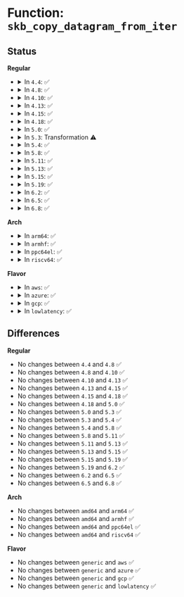 # Function: <code>skb_copy_datagram_from_iter</code>

## Status
<b>Regular</b>
<ul>
<li>
<details>
<summary>In <code>4.4</code>: ✅</summary>

```c
int skb_copy_datagram_from_iter(struct sk_buff *skb, int offset, struct iov_iter *from, int len);
```

**Collision:** Unique Global

**Inline:** No

**Transformation:** False

**Instances:**

```
In net/core/datagram.c (ffffffff8170d350)
Location: net/core/datagram.c:443
Inline: False
Direct callers:
  - drivers/net/tun.c:tun_get_user
  - net/core/datagram.c:skb_copy_datagram_from_iter
  - net/core/datagram.c:zerocopy_sg_from_iter
  - net/ipv4/tcp_input.c:tcp_send_rcvq
  - net/unix/af_unix.c:unix_stream_sendmsg
  - net/unix/af_unix.c:unix_dgram_sendmsg
  - net/packet/af_packet.c:packet_sendmsg
```
**Symbols:**

```
ffffffff8170d350-ffffffff8170d54b: skb_copy_datagram_from_iter (STB_GLOBAL)
```
</details>
</li>
<li>
<details>
<summary>In <code>4.8</code>: ✅</summary>

```c
int skb_copy_datagram_from_iter(struct sk_buff *skb, int offset, struct iov_iter *from, int len);
```

**Collision:** Unique Global

**Inline:** No

**Transformation:** False

**Instances:**

```
In net/core/datagram.c (ffffffff817749a0)
Location: net/core/datagram.c:465
Inline: False
Direct callers:
  - drivers/net/tun.c:tun_get_user
  - net/core/datagram.c:zerocopy_sg_from_iter
  - net/core/datagram.c:skb_copy_datagram_from_iter
  - net/ipv4/tcp_input.c:tcp_send_rcvq
  - net/unix/af_unix.c:unix_stream_sendmsg
  - net/unix/af_unix.c:unix_dgram_sendmsg
  - net/packet/af_packet.c:packet_sendmsg
```
**Symbols:**

```
ffffffff817749a0-ffffffff81774b99: skb_copy_datagram_from_iter (STB_GLOBAL)
```
</details>
</li>
<li>
<details>
<summary>In <code>4.10</code>: ✅</summary>

```c
int skb_copy_datagram_from_iter(struct sk_buff *skb, int offset, struct iov_iter *from, int len);
```

**Collision:** Unique Global

**Inline:** No

**Transformation:** False

**Instances:**

```
In net/core/datagram.c (ffffffff817a1ca0)
Location: net/core/datagram.c:485
Inline: False
Direct callers:
  - drivers/net/tun.c:tun_get_user
  - net/core/datagram.c:zerocopy_sg_from_iter
  - net/core/datagram.c:skb_copy_datagram_from_iter
  - net/ipv4/tcp_input.c:tcp_send_rcvq
  - net/unix/af_unix.c:unix_stream_sendmsg
  - net/unix/af_unix.c:unix_dgram_sendmsg
  - net/packet/af_packet.c:packet_sendmsg
```
**Symbols:**

```
ffffffff817a1ca0-ffffffff817a1e99: skb_copy_datagram_from_iter (STB_GLOBAL)
```
</details>
</li>
<li>
<details>
<summary>In <code>4.13</code>: ✅</summary>

```c
int skb_copy_datagram_from_iter(struct sk_buff *skb, int offset, struct iov_iter *from, int len);
```

**Collision:** Unique Global

**Inline:** No

**Transformation:** False

**Instances:**

```
In net/core/datagram.c (ffffffff817c02d0)
Location: net/core/datagram.c:510
Inline: False
Direct callers:
  - drivers/net/tun.c:tun_get_user
  - net/core/datagram.c:skb_copy_datagram_from_iter
  - net/ipv4/tcp_input.c:tcp_send_rcvq
  - net/unix/af_unix.c:unix_stream_sendmsg
  - net/unix/af_unix.c:unix_dgram_sendmsg
  - net/packet/af_packet.c:packet_sendmsg
```
**Symbols:**

```
ffffffff817c02d0-ffffffff817c04b4: skb_copy_datagram_from_iter (STB_GLOBAL)
```
</details>
</li>
<li>
<details>
<summary>In <code>4.15</code>: ✅</summary>

```c
int skb_copy_datagram_from_iter(struct sk_buff *skb, int offset, struct iov_iter *from, int len);
```

**Collision:** Unique Global

**Inline:** No

**Transformation:** False

**Instances:**

```
In net/core/datagram.c (ffffffff81839cf0)
Location: net/core/datagram.c:511
Inline: False
Direct callers:
  - drivers/net/tun.c:tun_get_user
  - net/core/datagram.c:zerocopy_sg_from_iter
  - net/core/datagram.c:skb_copy_datagram_from_iter
  - net/ipv4/tcp_input.c:tcp_send_rcvq
  - net/unix/af_unix.c:unix_stream_sendmsg
  - net/unix/af_unix.c:unix_dgram_sendmsg
  - net/packet/af_packet.c:packet_sendmsg
```
**Symbols:**

```
ffffffff81839cf0-ffffffff81839ed4: skb_copy_datagram_from_iter (STB_GLOBAL)
```
</details>
</li>
<li>
<details>
<summary>In <code>4.18</code>: ✅</summary>

```c
int skb_copy_datagram_from_iter(struct sk_buff *skb, int offset, struct iov_iter *from, int len);
```

**Collision:** Unique Global

**Inline:** No

**Transformation:** False

**Instances:**

```
In net/core/datagram.c (ffffffff81884430)
Location: net/core/datagram.c:509
Inline: False
Direct callers:
  - drivers/net/tun.c:tun_get_user
  - net/core/datagram.c:zerocopy_sg_from_iter
  - net/core/datagram.c:skb_copy_datagram_from_iter
  - net/ipv4/tcp_input.c:tcp_send_rcvq
  - net/unix/af_unix.c:unix_stream_sendmsg
  - net/unix/af_unix.c:unix_dgram_sendmsg
  - net/packet/af_packet.c:packet_sendmsg
```
**Symbols:**

```
ffffffff81884430-ffffffff81884606: skb_copy_datagram_from_iter (STB_GLOBAL)
```
</details>
</li>
<li>
<details>
<summary>In <code>5.0</code>: ✅</summary>

```c
int skb_copy_datagram_from_iter(struct sk_buff *skb, int offset, struct iov_iter *from, int len);
```

**Collision:** Unique Global

**Inline:** No

**Transformation:** False

**Instances:**

```
In net/core/datagram.c (ffffffff818a4190)
Location: net/core/datagram.c:544
Inline: False
Direct callers:
  - drivers/net/tun.c:tun_get_user
  - net/core/datagram.c:zerocopy_sg_from_iter
  - net/core/datagram.c:skb_copy_datagram_from_iter
  - net/ipv4/tcp_input.c:tcp_send_rcvq
  - net/unix/af_unix.c:unix_stream_sendmsg
  - net/unix/af_unix.c:unix_dgram_sendmsg
  - net/packet/af_packet.c:packet_sendmsg
```
**Symbols:**

```
ffffffff818a4190-ffffffff818a435d: skb_copy_datagram_from_iter (STB_GLOBAL)
```
</details>
</li>
<li>
<details>
<summary>In <code>5.3</code>: Transformation ⚠️</summary>

```c
int skb_copy_datagram_from_iter(struct sk_buff *skb, int offset, struct iov_iter *from, int len);
```

**Collision:** Unique Global

**Inline:** No

**Transformation:** True

**Instances:**

```
In net/core/datagram.c (0)
Location: net/core/datagram.c:543
Inline: False
Direct callers:
  - drivers/net/tun.c:tun_get_user
  - net/core/datagram.c:zerocopy_sg_from_iter
  - net/core/datagram.c:skb_copy_datagram_from_iter
  - net/ipv4/tcp_input.c:tcp_send_rcvq
  - net/unix/af_unix.c:unix_stream_sendmsg
  - net/unix/af_unix.c:unix_dgram_sendmsg
  - net/packet/af_packet.c:packet_snd
```
**Symbols:**

```
ffffffff818f04c3-ffffffff818f0510: skb_copy_datagram_from_iter.cold (STB_LOCAL)
ffffffff818ef7d0-ffffffff818ef9a3: skb_copy_datagram_from_iter (STB_GLOBAL)
```
</details>
</li>
<li>
<details>
<summary>In <code>5.4</code>: ✅</summary>

```c
int skb_copy_datagram_from_iter(struct sk_buff *skb, int offset, struct iov_iter *from, int len);
```

**Collision:** Unique Global

**Inline:** No

**Transformation:** False

**Instances:**

```
In net/core/datagram.c (ffffffff819217d0)
Location: net/core/datagram.c:543
Inline: False
Direct callers:
  - drivers/net/tun.c:tun_get_user
  - net/core/datagram.c:zerocopy_sg_from_iter
  - net/core/datagram.c:skb_copy_datagram_from_iter
  - net/ipv4/tcp_input.c:tcp_send_rcvq
  - net/unix/af_unix.c:unix_stream_sendmsg
  - net/unix/af_unix.c:unix_dgram_sendmsg
  - net/packet/af_packet.c:packet_snd
```
**Symbols:**

```
ffffffff819217d0-ffffffff819219c4: skb_copy_datagram_from_iter (STB_GLOBAL)
```
</details>
</li>
<li>
<details>
<summary>In <code>5.8</code>: ✅</summary>

```c
int skb_copy_datagram_from_iter(struct sk_buff *skb, int offset, struct iov_iter *from, int len);
```

**Collision:** Unique Global

**Inline:** No

**Transformation:** False

**Instances:**

```
In net/core/datagram.c (ffffffff819f4c10)
Location: net/core/datagram.c:547
Inline: False
Direct callers:
  - drivers/net/tun.c:tun_get_user
  - net/core/datagram.c:zerocopy_sg_from_iter
  - net/core/datagram.c:skb_copy_datagram_from_iter
  - net/ipv4/tcp_input.c:tcp_send_rcvq
  - net/unix/af_unix.c:unix_stream_sendmsg
  - net/unix/af_unix.c:unix_dgram_sendmsg
  - net/packet/af_packet.c:packet_snd
```
**Symbols:**

```
ffffffff819f4c10-ffffffff819f4e02: skb_copy_datagram_from_iter (STB_GLOBAL)
```
</details>
</li>
<li>
<details>
<summary>In <code>5.11</code>: ✅</summary>

```c
int skb_copy_datagram_from_iter(struct sk_buff *skb, int offset, struct iov_iter *from, int len);
```

**Collision:** Unique Global

**Inline:** No

**Transformation:** False

**Instances:**

```
In net/core/datagram.c (ffffffff819f4540)
Location: net/core/datagram.c:547
Inline: False
Direct callers:
  - drivers/net/tun.c:tun_get_user
  - net/core/datagram.c:zerocopy_sg_from_iter
  - net/core/datagram.c:skb_copy_datagram_from_iter
  - net/ipv4/tcp_input.c:tcp_send_rcvq
  - net/unix/af_unix.c:unix_stream_sendmsg
  - net/unix/af_unix.c:unix_dgram_sendmsg
  - net/packet/af_packet.c:packet_snd
```
**Symbols:**

```
ffffffff819f4540-ffffffff819f4732: skb_copy_datagram_from_iter (STB_GLOBAL)
```
</details>
</li>
<li>
<details>
<summary>In <code>5.13</code>: ✅</summary>

```c
int skb_copy_datagram_from_iter(struct sk_buff *skb, int offset, struct iov_iter *from, int len);
```

**Collision:** Unique Global

**Inline:** No

**Transformation:** False

**Instances:**

```
In net/core/datagram.c (ffffffff819da6f0)
Location: net/core/datagram.c:547
Inline: False
Direct callers:
  - drivers/net/tun.c:tun_get_user
  - net/core/datagram.c:zerocopy_sg_from_iter
  - net/core/datagram.c:skb_copy_datagram_from_iter
  - net/ipv4/tcp_input.c:tcp_send_rcvq
  - net/unix/af_unix.c:unix_stream_sendmsg
  - net/unix/af_unix.c:unix_dgram_sendmsg
  - net/packet/af_packet.c:packet_snd
```
**Symbols:**

```
ffffffff819da6f0-ffffffff819da8e0: skb_copy_datagram_from_iter (STB_GLOBAL)
```
</details>
</li>
<li>
<details>
<summary>In <code>5.15</code>: ✅</summary>

```c
int skb_copy_datagram_from_iter(struct sk_buff *skb, int offset, struct iov_iter *from, int len);
```

**Collision:** Unique Global

**Inline:** No

**Transformation:** False

**Instances:**

```
In net/core/datagram.c (ffffffff81a8ac20)
Location: net/core/datagram.c:547
Inline: False
Direct callers:
  - drivers/net/tun.c:tun_get_user
  - net/core/datagram.c:zerocopy_sg_from_iter
  - net/core/datagram.c:skb_copy_datagram_from_iter
  - net/ipv4/tcp_input.c:tcp_send_rcvq
  - net/unix/af_unix.c:unix_stream_sendmsg
  - net/unix/af_unix.c:unix_stream_sendmsg
  - net/unix/af_unix.c:unix_dgram_sendmsg
  - net/packet/af_packet.c:packet_snd
```
**Symbols:**

```
ffffffff81a8ac20-ffffffff81a8ae10: skb_copy_datagram_from_iter (STB_GLOBAL)
```
</details>
</li>
<li>
<details>
<summary>In <code>5.19</code>: ✅</summary>

```c
int skb_copy_datagram_from_iter(struct sk_buff *skb, int offset, struct iov_iter *from, int len);
```

**Collision:** Unique Global

**Inline:** No

**Transformation:** False

**Instances:**

```
In net/core/datagram.c (ffffffff81c00270)
Location: net/core/datagram.c:544
Inline: False
Direct callers:
  - drivers/net/tun.c:tun_get_user
  - net/core/datagram.c:zerocopy_sg_from_iter
  - net/core/datagram.c:skb_copy_datagram_from_iter
  - net/ipv4/tcp_input.c:tcp_send_rcvq
  - net/unix/af_unix.c:unix_stream_sendmsg
  - net/unix/af_unix.c:unix_stream_sendmsg
  - net/unix/af_unix.c:unix_dgram_sendmsg
  - net/packet/af_packet.c:packet_snd
```
**Symbols:**

```
ffffffff81c00270-ffffffff81c00465: skb_copy_datagram_from_iter (STB_GLOBAL)
```
</details>
</li>
<li>
<details>
<summary>In <code>6.2</code>: ✅</summary>

```c
int skb_copy_datagram_from_iter(struct sk_buff *skb, int offset, struct iov_iter *from, int len);
```

**Collision:** Unique Global

**Inline:** No

**Transformation:** False

**Instances:**

```
In net/core/datagram.c (ffffffff81daf690)
Location: net/core/datagram.c:541
Inline: False
Direct callers:
  - drivers/net/tun.c:tun_get_user
  - net/core/datagram.c:zerocopy_sg_from_iter
  - net/core/datagram.c:skb_copy_datagram_from_iter
  - net/ipv4/tcp_input.c:tcp_send_rcvq
  - net/unix/af_unix.c:unix_stream_sendmsg
  - net/unix/af_unix.c:queue_oob
  - net/unix/af_unix.c:unix_dgram_sendmsg
  - net/packet/af_packet.c:packet_snd
```
**Symbols:**

```
ffffffff81daf690-ffffffff81daf885: skb_copy_datagram_from_iter (STB_GLOBAL)
```
</details>
</li>
<li>
<details>
<summary>In <code>6.5</code>: ✅</summary>

```c
int skb_copy_datagram_from_iter(struct sk_buff *skb, int offset, struct iov_iter *from, int len);
```

**Collision:** Unique Global

**Inline:** No

**Transformation:** False

**Instances:**

```
In net/core/datagram.c (ffffffff81e1f8d0)
Location: net/core/datagram.c:541
Inline: False
Direct callers:
  - drivers/net/tun.c:tun_get_user
  - net/core/datagram.c:zerocopy_sg_from_iter
  - net/core/datagram.c:skb_copy_datagram_from_iter
  - net/ipv4/tcp_input.c:tcp_send_rcvq
  - net/unix/af_unix.c:unix_stream_sendmsg
  - net/unix/af_unix.c:queue_oob
  - net/unix/af_unix.c:unix_dgram_sendmsg
  - net/packet/af_packet.c:packet_snd
```
**Symbols:**

```
ffffffff81e1f8d0-ffffffff81e1fafe: skb_copy_datagram_from_iter (STB_GLOBAL)
```
</details>
</li>
<li>
<details>
<summary>In <code>6.8</code>: ✅</summary>

```c
int skb_copy_datagram_from_iter(struct sk_buff *skb, int offset, struct iov_iter *from, int len);
```

**Collision:** Unique Global

**Inline:** No

**Transformation:** False

**Instances:**

```
In net/core/datagram.c (ffffffff81edcf80)
Location: net/core/datagram.c:560
Inline: False
Direct callers:
  - drivers/net/tun.c:tun_get_user
  - net/core/datagram.c:zerocopy_sg_from_iter
  - net/core/datagram.c:skb_copy_datagram_from_iter
  - net/ipv4/tcp_input.c:tcp_send_rcvq
  - net/unix/af_unix.c:unix_stream_sendmsg
  - net/unix/af_unix.c:queue_oob
  - net/unix/af_unix.c:unix_dgram_sendmsg
  - net/packet/af_packet.c:packet_snd
```
**Symbols:**

```
ffffffff81edcf80-ffffffff81edd1ae: skb_copy_datagram_from_iter (STB_GLOBAL)
```
</details>
</li>
</ul>
<b>Arch</b>
<ul>
<li>
<details>
<summary>In <code>arm64</code>: ✅</summary>

```c
int skb_copy_datagram_from_iter(struct sk_buff *skb, int offset, struct iov_iter *from, int len);
```

**Collision:** Unique Global

**Inline:** No

**Transformation:** False

**Instances:**

```
In net/core/datagram.c (ffff800010bbbe58)
Location: net/core/datagram.c:543
Inline: False
Direct callers:
  - drivers/net/tun.c:tun_get_user
  - net/core/datagram.c:zerocopy_sg_from_iter
  - net/core/datagram.c:skb_copy_datagram_from_iter
  - net/ipv4/tcp_input.c:tcp_send_rcvq
  - net/unix/af_unix.c:unix_stream_sendmsg
  - net/unix/af_unix.c:unix_dgram_sendmsg
  - net/packet/af_packet.c:packet_snd
```
**Symbols:**

```
ffff800010bbbe58-ffff800010bbc050: skb_copy_datagram_from_iter (STB_GLOBAL)
```
</details>
</li>
<li>
<details>
<summary>In <code>armhf</code>: ✅</summary>

```c
int skb_copy_datagram_from_iter(struct sk_buff *skb, int offset, struct iov_iter *from, int len);
```

**Collision:** Unique Global

**Inline:** No

**Transformation:** False

**Instances:**

```
In net/core/datagram.c (c0cd8294)
Location: net/core/datagram.c:543
Inline: False
Direct callers:
  - drivers/net/tun.c:tun_get_user
  - net/core/datagram.c:zerocopy_sg_from_iter
  - net/core/datagram.c:skb_copy_datagram_from_iter
  - net/ipv4/tcp_input.c:tcp_send_rcvq
  - net/unix/af_unix.c:unix_stream_sendmsg
  - net/unix/af_unix.c:unix_dgram_sendmsg
  - net/packet/af_packet.c:packet_snd
```
**Symbols:**

```
c0cd8294-c0cd84d0: skb_copy_datagram_from_iter (STB_GLOBAL)
```
</details>
</li>
<li>
<details>
<summary>In <code>ppc64el</code>: ✅</summary>

```c
int skb_copy_datagram_from_iter(struct sk_buff *skb, int offset, struct iov_iter *from, int len);
```

**Collision:** Unique Global

**Inline:** No

**Transformation:** False

**Instances:**

```
In net/core/datagram.c (c000000000c94ea0)
Location: net/core/datagram.c:543
Inline: False
Direct callers:
  - drivers/net/tun.c:tun_get_user
  - net/core/datagram.c:zerocopy_sg_from_iter
  - net/core/datagram.c:skb_copy_datagram_from_iter
  - net/ipv4/tcp_input.c:tcp_send_rcvq
  - net/unix/af_unix.c:unix_stream_sendmsg
  - net/unix/af_unix.c:unix_dgram_sendmsg
  - net/packet/af_packet.c:packet_snd
```
**Symbols:**

```
c000000000c94ea0-c000000000c951d8: skb_copy_datagram_from_iter (STB_GLOBAL)
```
</details>
</li>
<li>
<details>
<summary>In <code>riscv64</code>: ✅</summary>

```c
int skb_copy_datagram_from_iter(struct sk_buff *skb, int offset, struct iov_iter *from, int len);
```

**Collision:** Unique Global

**Inline:** No

**Transformation:** False

**Instances:**

```
In net/core/datagram.c (ffffffe00074ac5c)
Location: net/core/datagram.c:543
Inline: False
Direct callers:
  - drivers/net/tun.c:tun_get_user
  - net/core/datagram.c:zerocopy_sg_from_iter
  - net/core/datagram.c:skb_copy_datagram_from_iter
  - net/ipv4/tcp_input.c:tcp_send_rcvq
  - net/unix/af_unix.c:unix_stream_sendmsg
  - net/unix/af_unix.c:unix_dgram_sendmsg
  - net/packet/af_packet.c:packet_snd
```
**Symbols:**

```
ffffffe00074ac5c-ffffffe00074ae08: skb_copy_datagram_from_iter (STB_GLOBAL)
```
</details>
</li>
</ul>
<b>Flavor</b>
<ul>
<li>
<details>
<summary>In <code>aws</code>: ✅</summary>

```c
int skb_copy_datagram_from_iter(struct sk_buff *skb, int offset, struct iov_iter *from, int len);
```

**Collision:** Unique Global

**Inline:** No

**Transformation:** False

**Instances:**

```
In net/core/datagram.c (ffffffff818c17d0)
Location: net/core/datagram.c:543
Inline: False
Direct callers:
  - drivers/net/tun.c:tun_get_user
  - net/core/datagram.c:zerocopy_sg_from_iter
  - net/core/datagram.c:skb_copy_datagram_from_iter
  - net/ipv4/tcp_input.c:tcp_send_rcvq
  - net/unix/af_unix.c:unix_stream_sendmsg
  - net/unix/af_unix.c:unix_dgram_sendmsg
  - net/packet/af_packet.c:packet_snd
```
**Symbols:**

```
ffffffff818c17d0-ffffffff818c19c4: skb_copy_datagram_from_iter (STB_GLOBAL)
```
</details>
</li>
<li>
<details>
<summary>In <code>azure</code>: ✅</summary>

```c
int skb_copy_datagram_from_iter(struct sk_buff *skb, int offset, struct iov_iter *from, int len);
```

**Collision:** Unique Global

**Inline:** No

**Transformation:** False

**Instances:**

```
In net/core/datagram.c (ffffffff8187b710)
Location: net/core/datagram.c:543
Inline: False
Direct callers:
  - drivers/net/tun.c:tun_get_user
  - net/core/datagram.c:zerocopy_sg_from_iter
  - net/core/datagram.c:skb_copy_datagram_from_iter
  - net/ipv4/tcp_input.c:tcp_send_rcvq
  - net/unix/af_unix.c:unix_stream_sendmsg
  - net/unix/af_unix.c:unix_dgram_sendmsg
  - net/packet/af_packet.c:packet_snd
```
**Symbols:**

```
ffffffff8187b710-ffffffff8187b904: skb_copy_datagram_from_iter (STB_GLOBAL)
```
</details>
</li>
<li>
<details>
<summary>In <code>gcp</code>: ✅</summary>

```c
int skb_copy_datagram_from_iter(struct sk_buff *skb, int offset, struct iov_iter *from, int len);
```

**Collision:** Unique Global

**Inline:** No

**Transformation:** False

**Instances:**

```
In net/core/datagram.c (ffffffff819127d0)
Location: net/core/datagram.c:543
Inline: False
Direct callers:
  - drivers/net/tun.c:tun_get_user
  - net/core/datagram.c:zerocopy_sg_from_iter
  - net/core/datagram.c:skb_copy_datagram_from_iter
  - net/ipv4/tcp_input.c:tcp_send_rcvq
  - net/unix/af_unix.c:unix_stream_sendmsg
  - net/unix/af_unix.c:unix_dgram_sendmsg
  - net/packet/af_packet.c:packet_snd
```
**Symbols:**

```
ffffffff819127d0-ffffffff819129c4: skb_copy_datagram_from_iter (STB_GLOBAL)
```
</details>
</li>
<li>
<details>
<summary>In <code>lowlatency</code>: ✅</summary>

```c
int skb_copy_datagram_from_iter(struct sk_buff *skb, int offset, struct iov_iter *from, int len);
```

**Collision:** Unique Global

**Inline:** No

**Transformation:** False

**Instances:**

```
In net/core/datagram.c (ffffffff81933950)
Location: net/core/datagram.c:543
Inline: False
Direct callers:
  - drivers/net/tun.c:tun_get_user
  - net/core/datagram.c:zerocopy_sg_from_iter
  - net/core/datagram.c:skb_copy_datagram_from_iter
  - net/ipv4/tcp_input.c:tcp_send_rcvq
  - net/unix/af_unix.c:unix_stream_sendmsg
  - net/unix/af_unix.c:unix_dgram_sendmsg
  - net/packet/af_packet.c:packet_snd
```
**Symbols:**

```
ffffffff81933950-ffffffff81933b44: skb_copy_datagram_from_iter (STB_GLOBAL)
```
</details>
</li>
</ul>

## Differences
<b>Regular</b>
<ul>
<li>
No changes between <code>4.4</code> and <code>4.8</code> ✅
</li>
<li>
No changes between <code>4.8</code> and <code>4.10</code> ✅
</li>
<li>
No changes between <code>4.10</code> and <code>4.13</code> ✅
</li>
<li>
No changes between <code>4.13</code> and <code>4.15</code> ✅
</li>
<li>
No changes between <code>4.15</code> and <code>4.18</code> ✅
</li>
<li>
No changes between <code>4.18</code> and <code>5.0</code> ✅
</li>
<li>
No changes between <code>5.0</code> and <code>5.3</code> ✅
</li>
<li>
No changes between <code>5.3</code> and <code>5.4</code> ✅
</li>
<li>
No changes between <code>5.4</code> and <code>5.8</code> ✅
</li>
<li>
No changes between <code>5.8</code> and <code>5.11</code> ✅
</li>
<li>
No changes between <code>5.11</code> and <code>5.13</code> ✅
</li>
<li>
No changes between <code>5.13</code> and <code>5.15</code> ✅
</li>
<li>
No changes between <code>5.15</code> and <code>5.19</code> ✅
</li>
<li>
No changes between <code>5.19</code> and <code>6.2</code> ✅
</li>
<li>
No changes between <code>6.2</code> and <code>6.5</code> ✅
</li>
<li>
No changes between <code>6.5</code> and <code>6.8</code> ✅
</li>
</ul>
<b>Arch</b>
<ul>
<li>
No changes between <code>amd64</code> and <code>arm64</code> ✅
</li>
<li>
No changes between <code>amd64</code> and <code>armhf</code> ✅
</li>
<li>
No changes between <code>amd64</code> and <code>ppc64el</code> ✅
</li>
<li>
No changes between <code>amd64</code> and <code>riscv64</code> ✅
</li>
</ul>
<b>Flavor</b>
<ul>
<li>
No changes between <code>generic</code> and <code>aws</code> ✅
</li>
<li>
No changes between <code>generic</code> and <code>azure</code> ✅
</li>
<li>
No changes between <code>generic</code> and <code>gcp</code> ✅
</li>
<li>
No changes between <code>generic</code> and <code>lowlatency</code> ✅
</li>
</ul>

